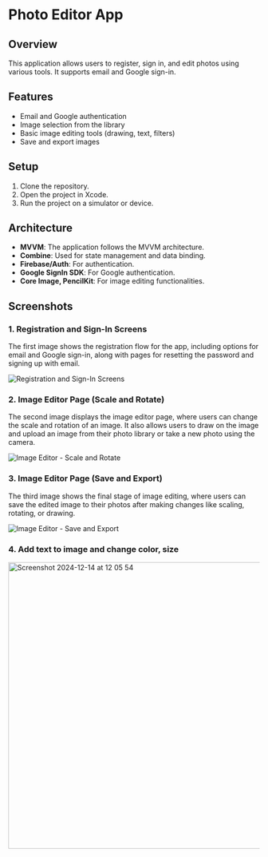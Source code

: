# Photo Editor App

## Overview
This application allows users to register, sign in, and edit photos using various tools. It supports email and Google sign-in.

## Features
- Email and Google authentication
- Image selection from the library
- Basic image editing tools (drawing, text, filters)
- Save and export images

## Setup
1. Clone the repository.
2. Open the project in Xcode.
3. Run the project on a simulator or device.

## Architecture
- **MVVM**: The application follows the MVVM architecture.
- **Combine**: Used for state management and data binding.
- **Firebase/Auth**: For authentication.
- **Google SignIn SDK**: For Google authentication. 
- **Core Image, PencilKit**: For image editing functionalities.

## Screenshots

### 1. Registration and Sign-In Screens
The first image shows the registration flow for the app, including options for email and Google sign-in, along with pages for resetting the password and signing up with email.

![Registration and Sign-In Screens](https://github.com/user-attachments/assets/d950d89d-6a18-44e7-9136-19ee085ad35a)

### 2. Image Editor Page (Scale and Rotate)
The second image displays the image editor page, where users can change the scale and rotation of an image. It also allows users to draw on the image and upload an image from their photo library or take a new photo using the camera.

![Image Editor - Scale and Rotate](https://github.com/user-attachments/assets/b8eb8a20-5475-4081-8c26-9fd16c555121)

### 3. Image Editor Page (Save and Export)
The third image shows the final stage of image editing, where users can save the edited image to their photos after making changes like scaling, rotating, or drawing.

![Image Editor - Save and Export](https://github.com/user-attachments/assets/b37757e9-ebfe-46a6-99da-3644f4cc3f7a)

### 4. Add text to image and change color, size
<img width="574" alt="Screenshot 2024-12-14 at 12 05 54" src="https://github.com/user-attachments/assets/c944fed7-a99c-4b5e-bbe3-6e95773665c5" />
